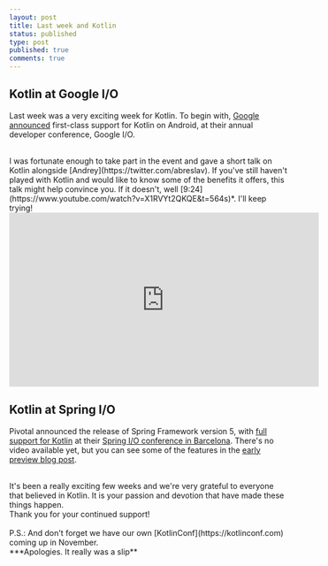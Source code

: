 ```yaml
---
layout: post
title: Last week and Kotlin
status: published
type: post
published: true
comments: true
---
```


## Kotlin at Google I/O

Last week was a very exciting week for Kotlin. To begin with, [Google announced](https://developer.android.com/kotlin/index.html) first-class support for Kotlin on Android, at their annual developer conference, Google I/O. 

<br/>
I was fortunate enough to take part in the event 
and gave a short talk on Kotlin alongside [Andrey](https://twitter.com/abreslav). If you've still haven't played with Kotlin and would like to know some of the benefits it offers, this talk might help convince you. If it doesn't, well [9:24](https://www.youtube.com/watch?v=X1RVYt2QKQE&t=564s)*. I'll keep trying!

<iframe width="560" height="315" src="https://www.youtube.com/embed/X1RVYt2QKQE" frameborder="0" allowfullscreen></iframe>
 

<br/>

## Kotlin at Spring I/O 
 
Pivotal announced the release of Spring Framework version 5, with [full support for Kotlin](https://twitter.com/snicoll/status/865118526700498944) at their [Spring I/O conference in Barcelona](http://2017.springio.net/#venue). There's no video available yet, but you can see some of the features
in the [early preview blog post](https://spring.io/blog/2017/01/04/introducing-kotlin-support-in-spring-framework-5-0).


<br/>
It's been a really exciting few weeks and we're very grateful to everyone that believed in Kotlin. It is your passion and devotion that have made these things happen. 

<br/>
Thank you for your continued support!

<br/>
<br/>
P.S.: And don't forget we have our own [KotlinConf](https://kotlinconf.com) coming up in November.

<br/>
***Apologies. It really was a slip**
